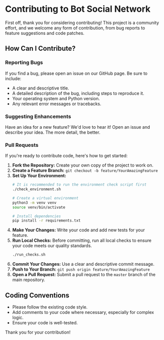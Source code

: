 # Contributing to Bot Social Network

First off, thank you for considering contributing! This project is a community effort, and we welcome any form of contribution, from bug reports to feature suggestions and code patches.

## How Can I Contribute?

### Reporting Bugs
If you find a bug, please open an issue on our GitHub page. Be sure to include:
- A clear and descriptive title.
- A detailed description of the bug, including steps to reproduce it.
- Your operating system and Python version.
- Any relevant error messages or tracebacks.

### Suggesting Enhancements
Have an idea for a new feature? We'd love to hear it! Open an issue and describe your idea. The more detail, the better.

### Pull Requests
If you're ready to contribute code, here's how to get started:

1.  **Fork the Repository:** Create your own copy of the project to work on.
2.  **Create a Feature Branch:** `git checkout -b feature/YourAmazingFeature`
3.  **Set Up Your Environment:**
    ```bash
    # It is recommended to run the environment check script first
    ./check_environment.sh

    # Create a virtual environment
    python3 -m venv venv
    source venv/bin/activate

    # Install dependencies
    pip install -r requirements.txt
    ```
4.  **Make Your Changes:** Write your code and add new tests for your feature.
5.  **Run Local Checks:** Before committing, run all local checks to ensure your code meets our quality standards.
    ```bash
    ./run_checks.sh
    ```
6.  **Commit Your Changes:** Use a clear and descriptive commit message.
7.  **Push to Your Branch:** `git push origin feature/YourAmazingFeature`
8.  **Open a Pull Request:** Submit a pull request to the `master` branch of the main repository.

## Coding Conventions
- Please follow the existing code style.
- Add comments to your code where necessary, especially for complex logic.
- Ensure your code is well-tested.

Thank you for your contribution!
